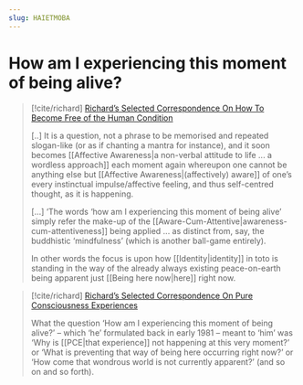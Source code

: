 ```yaml
---
slug: HAIETMOBA
---
```


# How am I experiencing this moment of being alive?

> [!cite/richard] [Richard’s Selected Correspondence On How To Become Free of the Human Condition](https://actualfreedom.com.au/richard/selectedcorrespondence/sc-method5.htm)
> 
>  [..] It is a question, not a phrase to be memorised and repeated slogan-like (or as if chanting a mantra for instance), and it soon becomes [[Affective Awareness|a non-verbal attitude to life ... a wordless approach]] each moment again whereupon one cannot be anything else but [[Affective Awareness|(affectively) aware]] of one’s every instinctual impulse/affective feeling, and thus self-centred thought, as it is happening.
> 
> [...] ‘The words ‘how am I experiencing this moment of being alive’ simply refer the make-up of the [[Aware-Cum-Attentive|awareness-cum-attentiveness]] being applied ... as distinct from, say, the buddhistic ‘mindfulness’ (which is another ball-game entirely).
> 
> In other words the focus is upon how [[Identity|identity]] in toto is standing in the way of the already always existing peace-on-earth being apparent just [[Being here now|here]] right now.

> [!cite/richard] [Richard’s Selected Correspondence On Pure Consciousness Experiences](https://actualfreedom.com.au/richard/selectedcorrespondence/sc-pce4.htm)
> 
> What the question ‘How am I experiencing this moment of being alive?’ – which ‘he’ formulated back in early 1981 – meant to ‘him’ was ‘Why is [[PCE|that experience]] not happening at this very moment?’ or ‘What is preventing that way of being here occurring right now?’ or ‘How come that wondrous world is not currently apparent?’ (and so on and so forth).